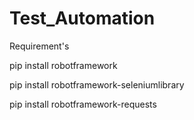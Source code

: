 # Test_Automation


Requirement's

pip install robotframework

pip install robotframework-seleniumlibrary

pip install robotframework-requests
